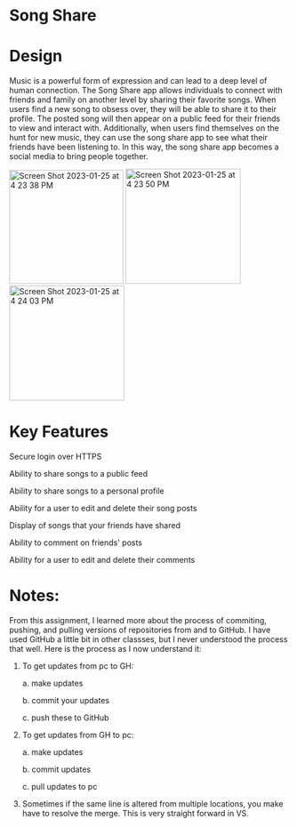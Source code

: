 # Song Share

# Design
Music is a powerful form of expression and can lead to a deep level of human connection. The Song Share app allows individuals to connect with friends and family on another level by sharing their favorite songs. When users find a new song to obsess over, they will be able to share it to their profile. The posted song will then appear on a public feed for their friends to view and interact with. Additionally, when users find themselves on the hunt for new music, they can use the song share app to see what their friends have been listening to. In this way, the song share app becomes a social media to bring people together. 

<img width="205" alt="Screen Shot 2023-01-25 at 4 23 38 PM" src="https://user-images.githubusercontent.com/97192252/214715683-f6a3f161-43b0-4702-b774-c096d2c492cc.png">
<img width="207" alt="Screen Shot 2023-01-25 at 4 23 50 PM" src="https://user-images.githubusercontent.com/97192252/214715715-905a3bf4-1be3-4af7-897b-a9ea515b1459.png">
<img width="207" alt="Screen Shot 2023-01-25 at 4 24 03 PM" src="https://user-images.githubusercontent.com/97192252/214715747-3a04137d-a1ad-4ae3-a889-6be50aeec4ff.png">


# Key Features
Secure login over HTTPS 

Ability to share songs to a public feed

Ability to share songs to a personal profile

Ability for a user to edit and delete their song posts

Display of songs that your friends have shared

Ability to comment on friends' posts

Ability for a user to edit and delete their comments

# Notes:
From this assignment, I learned more about the process of commiting, pushing, and pulling versions of repositories from and to GitHub. I have used GitHub a little bit in other classses, but I never understood the process that well. Here is the process as I now understand it:

1. To get updates from pc to GH:

    a. make updates

    b. commit your updates

    c. push these to GitHub


2. To get updates from GH to pc:

    a. make updates

    b. commit updates

    c. pull updates to pc
    

3. Sometimes if the same line is altered from multiple locations, you make have to resolve the merge. This is very straight forward in VS. 
